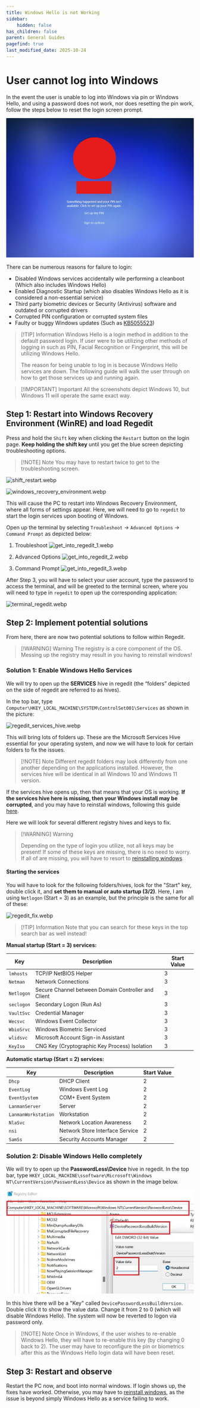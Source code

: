 ```yaml
---
title: Windows Hello is not Working
sidebar:
    hidden: false
has_children: false
parent: General Guides
pagefind: true
last_modified_date: 2025-10-24
---
```

# User cannot log into Windows
In the event the user is unable to log into Windows via pin or Windows Hello, and using a password does not work, nor does resetting the pin work, follow the steps below to reset the login screen prompt.

![login_failed.png](../../../assets/fixing-cleanboot/login_fail.png)

There can be numerous reasons for failure to login:
- Disabled Windows services accidentally wile performing a cleanboot (Which also includes Windows Hello)
- Enabled Diagnostic Startup (which also disables Windows Hello as it is considered a non-essential service)
- Third party biometric devices or Security (Antivirus) software and outdated or corrupted drivers
- Corrupted PIN configuration or corrupted system files
- Faulty or buggy Windows updates (Such as [KB5055523](https://support.microsoft.com/en-us/topic/april-8-2025-kb5055523-os-build-26100-3775-277a9d11-6ebf-410c-99f7-8c61957461eb#id0ebbfbf=symptom))

> [!TIP] Information
> Windows Hello is a login method in addition to the default password login. If user were to be utilizing other methods of logging in such as PIN, Facial Recognition or Fingerprint, this will be utilizing Windows Hello.
>
> The reason for being unable to log in is because Windows Hello services are down. The following guide will walk the user through on how to get those services up and running again.

> [!IMPORTANT] Important
> All the screenshots depict Windows 10, but Windows 11 will operate the same exact way.

## Step 1: Restart into Windows Recovery Environment (WinRE) and load Regedit

Press and hold the `Shift` key when clicking the `Restart` button on the login page. **Keep holding the shift key** until you get the blue screen depicting troubleshooting options.

> [!NOTE] Note
> You may have to restart twice to get to the troubleshooting screen.

![shift_restart.webp](../../../assets/fixing-cleanboot/shift_restart.webp)

![windows_recovery_environment.webp](../../../assets/fixing-cleanboot/windows_recovery_environment.webp)

This will cause the PC to restart into Windows Recovery Environment, where all forms of settings appear. Here, we will need to go to `regedit` to start the login services upon booting of Windows.

Open up the terminal by selecting `Troubleshoot` -> `Advanced Options` -> `Command Prompt` as depicted below:

1. Troubleshoot
    ![get_into_regedit_1.webp](../../../assets/fixing-cleanboot/get_into_regedit_1.webp)

2. Advanced Options
    ![get_into_regedit_2.webp](../../../assets/fixing-cleanboot/get_into_regedit_2.webp)

3. Command Prompt
    ![get_into_regedit_3.webp](../../../assets/fixing-cleanboot/get_into_regedit_3.webp)

After Step 3, you will have to select your user account, type the password to access the terminal, and will be greeted to the terminal screen, where you will need to type in `regedit` to open up the corresponding application:

![terminal_regedit.webp](../../../assets/fixing-cleanboot/terminal_regedit.webp)

## Step 2: Implement potential solutions

From here, there are now two potential solutions to follow within Regedit.

> [!WARNING] Warning
> The registry is a core component of the OS. Messing up the registry may result in you having to reinstall windows!

### Solution 1: Enable Windows Hello Services

We will try to open up the **SERVICES** hive in regedit (the “folders” depicted on the side of regedit are referred to as hives).

In the top bar, type `Computer\HKEY_LOCAL_MACHINE\SYSTEM\ControlSet001\Services` as shown in the picture:

![regedit_services_hive.webp](../../../assets/fixing-cleanboot/regedit_services_hive.webp)

This will bring lots of folders up. These are the Microsoft Services Hive essential for your operating system, and now we will have to look for certain folders to fix the issues.

> [!NOTE] Note
> Different regedit folders may look differently from one another depending on the applications installed. However, the services hive will be identical in all Windows 10 and Windows 11 version.

If the services hive opens up, then that means that your OS is working. **If the services hive here is missing, then your Windows install may be corrupted**, and you may have to reinstall windows, following this guide [here](/windows).

Here we will look for several different registry hives and keys to fix.

> [!WARNING] Warning
> 
> Depending on the type of login you utilize, not all keys may be present! If some of these keys are missing, there is no need to worry. If all of are missing, you will have to resort to [reinstalling windows](/windows).

#### Starting the services
You will have to look for the following folders/hives, look for the "Start" key, double click it, and **set them to manual or auto startup (3/2)**. Here, I am using `Netlogon` (Start = 3) as an example, but the principle is the same for all of these:

![regedit_fix.webp](../../../assets/fixing-cleanboot/regedit_fix.webp)

> [!TIP] Information
> Note that you can search for these keys in the top search bar as well instead!

**Manual startup (Start = 3) services:**

| **Key**    | **Description**                                     | **Start Value** |
|------------|-----------------------------------------------------|-----------------|
| `lmhosts`  | TCP/IP NetBIOS Helper                               | 3               |
| `Netman`   | Network Connections                                 | 3               |
| `Netlogon` | Secure Channel between Domain Controller and Client | 3               |
| `seclogon` | Secondary Logon (Run As)                            | 3               |
| `VaultSvc` | Credential Manager                                  | 3               |
| `Wecsvc`   | Windows Event Collector                             | 3               |
| `WbioSrvc` | Windows Biometric Serviced                          | 3               |
| `wlidsvc`  | Microsoft Account Sign-in Assistant                 | 3               |
| `KeyIso`   | CNG Key (Cryptographic Key Process) Isolation       | 3               |

**Automatic startup (Start = 2) services:**

| **Key**             | **Description**                 | **Start Value** |
|---------------------|---------------------------------|-----------------|
| `Dhcp`              | DHCP Client                     | 2               |
| `EventLog`          | Windows Event Log               | 2               |
| `EventSystem`       | COM+ Event System               | 2               |
| `LanmanServer`      | Server                          | 2               |
| `LanmanWorkstation` | Workstation                     | 2               |
| `NlaSvc`            | Network Location Awareness      | 2               |
| `nsi`               | Network Store Interface Service | 2               |
| `SamSs`             | Security Accounts Manager       | 2               |

### Solution 2: Disable Windows Hello completely

We will try to open up the **PasswordLess\Device** hive in regedit. In the top bar, type `HKEY_LOCAL_MACHINE\ssoftware\Microsoft\Windows NT\CurrentVersion\PasswordLess\Device` as shown in the image below.

![regedit_device_hive.jpg](../../../assets/fixing-cleanboot/regedit_device_hive.jpg)

In this hive there will be a "Key" called `DevicePasswordLessBuildVersion`. Double click it to show the value data. Change it from 2 to 0 (which will disable Windows Hello). The system will now be reverted to logon via password only.

> [!NOTE] Note
> Once in Windows, if the user wishes to re-enable Windows Hello, they will have to re-enable this key (by changing 0 back to 2). The user may have to reconfigure the pin or biometrics after this as the Windows Hello login data will have been reset.

## Step 3: Restart and observe

Restart the PC now, and boot into normal windows. If login shows up, the fixes have worked. Otherwise, you may have to [reinstall windows](/windows), as the issue is beyond simply Windows Hello as a service failing to work.
